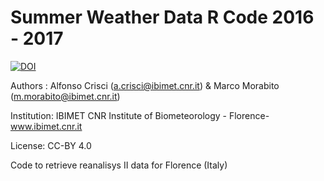 # Summer Weather Data R Code 2016 - 2017

[![DOI](https://zenodo.org/badge/116130663.svg)](https://zenodo.org/badge/latestdoi/116130663)

Authors : Alfonso Crisci (a.crisci@ibimet.cnr.it) & Marco Morabito (m.morabito@ibimet.cnr.it)

Institution: IBIMET CNR Institute of Biometeorology - Florence- www.ibimet.cnr.it

License: CC-BY 4.0 

Code to retrieve reanalisys II data for Florence (Italy)
